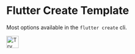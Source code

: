 # Flutter Create Template

Most options available in the `flutter create` cli.

<a href="https://idx.google.com/new?template=https://github.com/kukohgntg/my-idx-template">
  <img height="32" alt="Try in IDX" src="https://cdn.idx.dev/btn/try_dark_32.svg">
</a>
